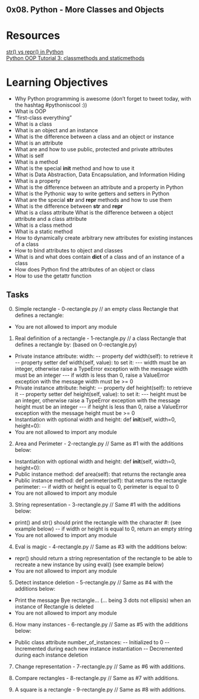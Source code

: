 ## 0x08. Python - More Classes and Objects

# Resources
[str() vs repr() in Python](https://www.geeksforgeeks.org/str-vs-repr-in-python/) </br >
[Python OOP Tutorial 3: classmethods and staticmethods](https://www.youtube.com/watch?v=rq8cL2XMM5M) </br >

# Learning Objectives

- Why Python programming is awesome (don’t forget to tweet today, with the hashtag #pythoniscool :))
- What is OOP
- “first-class everything”
- What is a class
- What is an object and an instance
- What is the difference between a class and an object or instance
- What is an attribute
- What are and how to use public, protected and private attributes
- What is self
- What is a method
- What is the special __init__ method and how to use it
- What is Data Abstraction, Data Encapsulation, and Information Hiding
- What is a property
- What is the difference between an attribute and a property in Python
- What is the Pythonic way to write getters and setters in Python
- What are the special __str__ and __repr__ methods and how to use them
- What is the difference between __str__ and __repr__
- What is a class attribute
What is the difference between a object attribute and a class attribute
- What is a class method
- What is a static method
- How to dynamically create arbitrary new attributes for existing instances of a class
- How to bind attributes to object and classes
- What is and what does contain __dict__ of a class and of an instance of a class
- How does Python find the attributes of an object or class
- How to use the getattr function

## Tasks
0. Simple rectangle - 0-rectangle.py // an empty class Rectangle that defines a rectangle:

- You are not allowed to import any module

1. Real definition of a rectangle - 1-rectangle.py // a class Rectangle that defines a rectangle by: (based on 0-rectangle.py)

- Private instance attribute: width:
-- property def width(self): to retrieve it
-- property setter def width(self, value): to set it:
--- width must be an integer, otherwise raise a TypeError exception with the message width must be an integer
--- if width is less than 0, raise a ValueError exception with the message width must be >= 0
- Private instance attribute: height:
-- property def height(self): to retrieve it
-- property setter def height(self, value): to set it:
--- height must be an integer, otherwise raise a TypeError exception with the message height must be an integer
--- if height is less than 0, raise a ValueError exception with the message height must be >= 0
- Instantiation with optional width and height: def __init__(self, width=0, height=0):
- You are not allowed to import any module

2. Area and Perimeter - 2-rectangle.py // Same as #1 with the additions below:
- Instantiation with optional width and height: def __init__(self, width=0, height=0):
- Public instance method: def area(self): that returns the rectangle area
- Public instance method: def perimeter(self): that returns the rectangle perimeter:
-- if width or height is equal to 0, perimeter is equal to 0
- You are not allowed to import any module

3. String representation - 3-rectangle.py // Same #1 with the additions below:
- print() and str() should print the rectangle with the character #: (see example below)
-- if width or height is equal to 0, return an empty string
- You are not allowed to import any module

4. Eval is magic - 4-rectangle.py // Same as #3 with the additions below:
- repr() should return a string representation of the rectangle to be able to recreate a new instance by using eval() (see example below)
- You are not allowed to import any module

5. Detect instance deletion - 5-rectangle.py // Same as #4 with the additions below:
- Print the message Bye rectangle... (... being 3 dots not ellipsis) when an instance of Rectangle is deleted
- You are not allowed to import any module

6. How many instances - 6-rectangle.py // Same as #5 with the additions below:
- Public class attribute number_of_instances:
--  Initialized to 0
-- Incremented during each new instance instantiation
-- Decremented during each instance deletion

7. Change representation - 7-rectangle.py // Same as #6 with additions.

8. Compare rectangles - 8-rectangle.py // Same as #7 with additions.

9. A square is a rectangle - 9-rectangle.py // Same as #8 with additions.